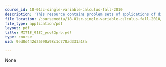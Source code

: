 ```yaml
---
course_id: 18-01sc-single-variable-calculus-fall-2010
description: 'This resource contains problem sets of applications of differentiation. '
file_location: /coursemedia/18-01sc-single-variable-calculus-fall-2010/9ed0d442d25990a98c1c770ad331a17a_MIT18_01SC_pset2prb.pdf
file_type: application/pdf
layout: pdf
title: MIT18_01SC_pset2prb.pdf
type: course
uid: 9ed0d442d25990a98c1c770ad331a17a

---
```

None
